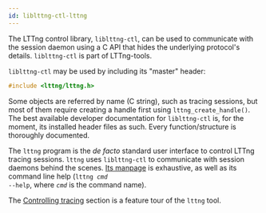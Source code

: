 ```yaml
---
id: liblttng-ctl-lttng
---
```


The LTTng control library, `liblttng-ctl`, can be used to communicate
with the session daemon using a C API that hides the underlying
protocol's details. `liblttng-ctl` is part of LTTng-tools.

`liblttng-ctl` may be used by including its "master" header:

~~~ c
#include <lttng/lttng.h>
~~~

Some objects are referred by name (C string), such as tracing sessions,
but most of them require creating a handle first using
`lttng_create_handle()`. The best available developer documentation for
`liblttng-ctl` is, for the moment, its installed header files as such.
Every function/structure is thoroughly documented.

The `lttng` program is the _de facto_ standard user interface to
control LTTng tracing sessions. `lttng` uses `liblttng-ctl` to
communicate with session daemons behind the scenes.
<a href="/man/1/lttng/v2.5" class="ext">Its manpage</a> is exhaustive, as
well as its command line help (<code>lttng <em>cmd</em> --help</code>,
where <code><em>cmd</em></code> is the command name).

The [Controlling tracing](#doc-controlling-tracing) section is a feature
tour of the `lttng` tool.
